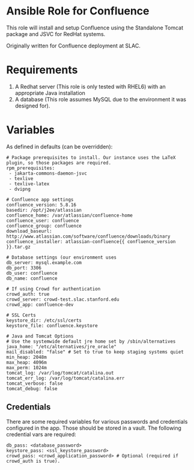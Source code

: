 # Ansible Role for Confluence

This role will install and setup Confluence using the Standalone Tomcat package and JSVC for RedHat systems. 

Originally written for Confluence deployment at SLAC. 

# Requirements

1. A Redhat server (This role is only tested with RHEL6) with an appropriate Java installation
2. A database (This role assumes MySQL due to the environment it was designed for).

# Variables

As defined in defaults (can be overridden):
    
    # Package prerequisites to install. Our instance uses the LaTeX plugin, so those packages are required.
    rpm_prerequisites:
     - jakarta-commons-daemon-jsvc
     - texlive
     - texlive-latex
     - dvipng
    
    # Confluence app settings
    confluence_version: 5.8.16
    basedir: /opt/j2ee/atlassian
    confluence_home: /var/atlassian/confluence-home
    confluence_user: confluence
    confluence_group: confluence
    download_baseurl: http://www.atlassian.com/software/confluence/downloads/binary
    confluence_installer: atlassian-confluence{{ confluence_version }}.tar.gz
    
    # Database settings (our environment uses
    db_server: mysql.example.com
    db_port: 3306
    db_user: confluence
    db_name: confluence
    
    # If using Crowd for authentication
    crowd_auth: true
    crowd_server: crowd-test.slac.stanford.edu
    crowd_app: confluence-dev
    
    # SSL Certs
    keystore_dir: /etc/ssl/certs
    keystore_file: confluence.keystore
    
    # Java and Tomcat Options
    # Use the systemwide default jre home set by /sbin/alternatives
    java_home: "/etc/alternatives/jre_oracle"
    mail_disabled: "false" # Set to true to keep staging systems quiet
    min_heap: 2048m
    max_heap: 4096m
    max_perm: 1024m
    tomcat_log: /var/log/tomcat/catalina.out
    tomcat_err_log: /var/log/tomcat/catalina.err
    tomcat_verbose: false
    tomcat_debug: false

## Credentials

There are some required variables for various passwords and credentials configured in the app. Those should be stored
in a vault. The following credential vars are required:

    db_pass: <database_password>
    keystore_pass: <ssl_keystore_password>
    crowd_pass: <crowd_application_password> # Optional (required if crowd_auth is true).
    
    
